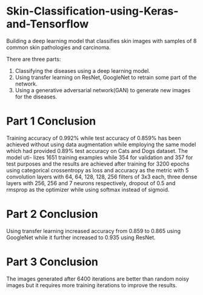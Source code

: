 # Skin-Classification-using-Keras-and-Tensorflow
Building a deep learning model that classifies skin images with samples of 8 common skin pathologies and carcinoma.

There are three parts:

1. Classifying the diseases using a deep learning model.
2. Using transfer learning on ResNet, GoogleNet to retrain some part of the network.
3. Using a generative adversarial network(GAN) to generate new images for the diseases.

# Part 1 Conclusion

Training accuracy of 0.992% while test accuracy of 0.859% has
been achieved without using data augmentation while
employing the same model which had provided 0.89%
test accuracy on Cats and Dogs dataset. The model uti-
lizes 1651 training examples while 354 for validation and
357 for test purposes and the results are achieved after
training for 3200 epochs using categorical crossentropy
as loss and accuracy as the metric with 5 convolution
layers with 64, 64, 128, 128, 256 filters of 3x3 each, three
dense layers with 256, 256 and 7 neurons respectively, dropout of 0.5 and rmsprop as the optimizer while using
softmax instead of sigmoid.

# Part 2 Conclusion

Using transfer learning increased accuracy from 0.859 to
0.865 using GoogleNet while it further increased to 0.935
using ResNet.

# Part 3 Conclusion

The images generated after 6400 iterations are better
than random noisy images but it requires more training
iterations to improve the results.
